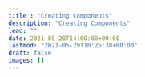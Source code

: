 ```yaml
---
title : "Creating Components"
description: "Creating Components"
lead: ""
date: 2021-05-28T14:00:00+00:00
lastmod: "2021-05-29T10:26:38+00:00"
draft: false
images: []
---
```


